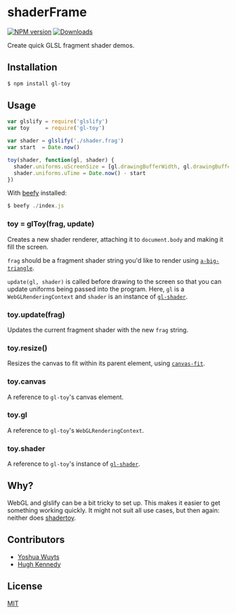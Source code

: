 # shaderFrame
[![NPM version][npm-image]][npm-url]
[![Downloads][downloads-image]][downloads-url]

Create quick GLSL fragment shader demos.

## Installation
```bash
$ npm install gl-toy
```

## Usage
```js
var glslify = require('glslify')
var toy     = require('gl-toy')

var shader = glslify('./shader.frag')
var start  = Date.now()

toy(shader, function(gl, shader) {
  shader.uniforms.uScreenSize = [gl.drawingBufferWidth, gl.drawingBufferHeight]
  shader.uniforms.uTime = Date.now() - start
})
```
With [beefy](http://ghub.io/beefy) installed:
```js
$ beefy ./index.js
```

### toy = glToy(frag, update)
Creates a new shader renderer, attaching it to `document.body` and making
it fill the screen.

`frag` should be a fragment shader string you'd like to render using
[`a-big-triangle`](http://ghub.io/a-big-triangle).

`update(gl, shader)` is called before drawing to the screen so that you
can update uniforms being passed into the program. Here, `gl` is a
`WebGLRenderingContext` and `shader` is an instance of
[`gl-shader`](http://ghub.io/gl-shader).

### toy.update(frag)

Updates the current fragment shader with the new `frag`
string.

### toy.resize()

Resizes the canvas to fit within its parent element, using
[`canvas-fit`](http://ghub.io/canvas-fit).

### toy.canvas

A reference to `gl-toy`'s canvas element.

### toy.gl

A reference to `gl-toy`'s `WebGLRenderingContext`.

### toy.shader

A reference to `gl-toy`'s instance of
[`gl-shader`](http://ghub.io/gl-shader).

## Why?
WebGL and glslify can be a bit tricky to set up. This makes it easier to get
something working quickly. It might not suit all use cases, but then again:
neither does [shadertoy](https://www.shadertoy.com/).

## Contributors
- [Yoshua Wuyts](https://github.com/yoshuawuyts)
- [Hugh Kennedy](https://github.com/hughsk)

## License
[MIT](https://tldrlegal.com/license/mit-license)

[npm-image]: https://img.shields.io/npm/v/gl-toy.svg?style=flat-square
[npm-url]: https://npmjs.org/package/gl-toy
[downloads-image]: http://img.shields.io/npm/dm/gl-toy.svg?style=flat-square
[downloads-url]: https://npmjs.org/package/gl-toy
